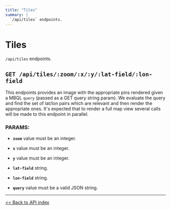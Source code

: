 ```yaml
---
title: "Tiles"
summary: |
  `/api/tiles` endpoints.
---
```


# Tiles

`/api/tiles` endpoints.

## `GET /api/tiles/:zoom/:x/:y/:lat-field/:lon-field`

This endpoints provides an image with the appropriate pins rendered given a MBQL `query` (passed as a GET query
  string param). We evaluate the query and find the set of lat/lon pairs which are relevant and then render the
  appropriate ones. It's expected that to render a full map view several calls will be made to this endpoint in
  parallel.

### PARAMS:

-  **`zoom`** value must be an integer.

-  **`x`** value must be an integer.

-  **`y`** value must be an integer.

-  **`lat-field`** string.

-  **`lon-field`** string.

-  **`query`** value must be a valid JSON string.

---

[<< Back to API index](../api-documentation.md)
